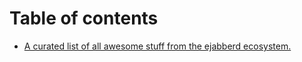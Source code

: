 # Table of contents

* [A curated list of all awesome stuff from the ejabberd ecosystem.](README.md)

